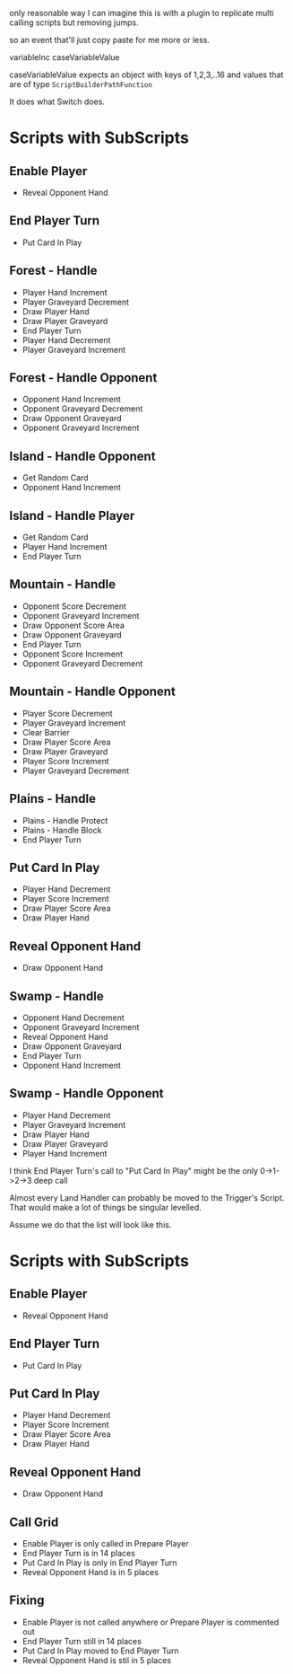 only reasonable way I can imagine this is with a plugin to replicate multi calling scripts but removing jumps.

so an event that'll just copy paste for me more or less.

variableInc
caseVariableValue

caseVariableValue expects an object with keys of 1,2,3,..16 and values that are of type `ScriptBuilderPathFunction`

It does what Switch does.

# Scripts with SubScripts

## Enable Player

- Reveal Opponent Hand

## End Player Turn

- Put Card In Play

## Forest - Handle

- Player Hand Increment
- Player Graveyard Decrement
- Draw Player Hand
- Draw Player Graveyard
- End Player Turn
- Player Hand Decrement
- Player Graveyard Increment

## Forest - Handle Opponent

- Opponent Hand Increment
- Opponent Graveyard Decrement
- Draw Opponent Graveyard
- Opponent Graveyard Increment

## Island - Handle Opponent

- Get Random Card
- Opponent Hand Increment

## Island - Handle Player

- Get Random Card
- Player Hand Increment
- End Player Turn

## Mountain - Handle

- Opponent Score Decrement
- Opponent Graveyard Increment
- Draw Opponent Score Area
- Draw Opponent Graveyard
- End Player Turn
- Opponent Score Increment
- Opponent Graveyard Decrement

## Mountain - Handle Opponent

- Player Score Decrement
- Player Graveyard Increment
- Clear Barrier
- Draw Player Score Area
- Draw Player Graveyard
- Player Score Increment
- Player Graveyard Decrement

## Plains - Handle

- Plains - Handle Protect
- Plains - Handle Block
- End Player Turn

## Put Card In Play

- Player Hand Decrement
- Player Score Increment
- Draw Player Score Area
- Draw Player Hand

## Reveal Opponent Hand

- Draw Opponent Hand

## Swamp - Handle

- Opponent Hand Decrement
- Opponent Graveyard Increment
- Reveal Opponent Hand
- Draw Opponent Graveyard
- End Player Turn
- Opponent Hand Increment

## Swamp - Handle Opponent

- Player Hand Decrement
- Player Graveyard Increment
- Draw Player Hand
- Draw Player Graveyard
- Player Hand Increment

I think End Player Turn's call to "Put Card In Play" might be the only 0->1->2->3 deep call

Almost every Land Handler can probably be moved to the Trigger's Script. That would make a lot of things be singular levelled.

Assume we do that the list will look like this.

# Scripts with SubScripts

## Enable Player

- Reveal Opponent Hand

## End Player Turn

- Put Card In Play

## Put Card In Play

- Player Hand Decrement
- Player Score Increment
- Draw Player Score Area
- Draw Player Hand

## Reveal Opponent Hand

- Draw Opponent Hand


## Call Grid

- Enable Player is only called in Prepare Player
- End Player Turn is in 14 places
- Put Card In Play is only in End Player Turn
- Reveal Opponent Hand is in 5 places


## Fixing

- Enable Player is not called anywhere or Prepare Player is commented out
- End Player Turn still in 14 places
- Put Card In Play moved to End Player Turn
- Reveal Opponent Hand is stil in 5 places
